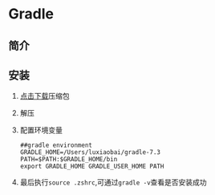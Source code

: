 # Gradle

## 简介





## 安装

1. [点击下载](https://gradle.org/releases/)压缩包

2. 解压

3. 配置环境变量

   ```shell
   ##gradle environment
   GRADLE_HOME=/Users/luxiaobai/gradle-7.3
   PATH=$PATH:$GRADLE_HOME/bin
   export GRADLE_HOME GRADLE_USER_HOME PATH
   ```

4. 最后执行`source .zshrc`,可通过`gradle -v`查看是否安装成功

